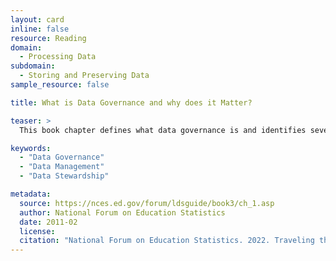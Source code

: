 ```yaml
---
layout: card
inline: false
resource: Reading
domain:
  - Processing Data
subdomain:
  - Storing and Preserving Data
sample_resource: false

title: What is Data Governance and why does it Matter?

teaser: >
  This book chapter defines what data governance is and identifies several of its affordances–from improving data quality to increasing data usefulness to providing timelier access and enhanced security.

keywords:
  - "Data Governance"
  - "Data Management"
  - "Data Stewardship"

metadata:
  source: https://nces.ed.gov/forum/ldsguide/book3/ch_1.asp
  author: National Forum on Education Statistics
  date: 2011-02
  license:
  citation: "National Forum on Education Statistics. 2022. Traveling through Time: The Forum Guide to Longitudinal Data Systems. https://nces.ed.gov/forum/ldsguide/book3/acknowledgments.asp. Accessed 4 December 2024."
---
```

